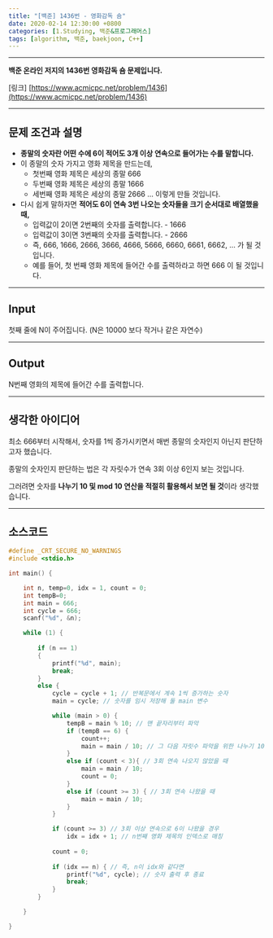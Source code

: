 ```yaml
---
title: "[백준] 1436번 - 영화감독 숌"
date: 2020-02-14 12:30:00 +0800
categories: [1.Studying, 백준&프로그래머스]
tags: [algorithm, 백준, baekjoon, C++]
---
```




------

**백준 온라인 저지의 1436번 영화감독 숌 문제입니다.**

[링크] [https://www.acmicpc.net/problem/1436](https://www.acmicpc.net/problem/1436)

---

## **문제 조건과 설명**

* **종말의 숫자란 어떤 수에 6이 적어도 3개 이상 연속으로 들어가는 수를 말합니다.**
* 이 종말의 숫자 가지고 영화 제목을 만드는데,
  * 첫번째 영화 제목은 세상의 종말 666
  * 두번째 영화 제목은 세상의 종말 1666
  * 세번째 영화 제목은 세상의 종말 2666 ... 이렇게 만들 것입니다.
* 다시 쉽게 말하자면 **적어도 6이 연속 3번 나오는 숫자들을 크기 순서대로 배열했을 때,**
  * 입력값이 2이면 2번째의 숫자를 출력합니다. - 1666
  * 입력값이 3이면 3번째의 숫자를 출력합니다. - 2666
  * 즉, 666, 1666, 2666, 3666, 4666, 5666, 6660, 6661, 6662, ... 가 될 것입니다.
  * 예를 들어, 첫 번째 영화 제목에 들어간 수를 출력하라고 하면 666 이 될 것입니다.

------




## **Input**

첫째 줄에 N이 주어집니다. (N은 10000 보다 작거나 같은 자연수)

------



## **Output**

N번째 영화의 제목에 들어간 수를 출력합니다.

---



## **생각한 아이디어**

최소 666부터 시작해서, 숫자를 1씩 증가시키면서 매번 종말의 숫자인지 아닌지 판단하고자 했습니다.

종말의 숫자인지 판단하는 법은 각 자릿수가 연속 3회 이상 6인지 보는 것입니다.

그러려면 숫자를 **나누기 10 및 mod 10 연산을 적절히 활용해서 보면 될 것**이라 생각했습니다.



------



## **소스코드**

```c++
#define _CRT_SECURE_NO_WARNINGS
#include <stdio.h>

int main() {

	int n, temp=0, idx = 1, count = 0;
	int tempB=0;
	int main = 666;
	int cycle = 666;
	scanf("%d", &n);

	while (1) {
		
		if (n == 1)
		{
			printf("%d", main);
			break;
		}
		else {
			cycle = cycle + 1; // 반복문에서 계속 1씩 증가하는 숫자
			main = cycle; // 숫자를 임시 저장해 둘 main 변수

			while (main > 0) {
				tempB = main % 10; // 맨 끝자리부터 파악
				if (tempB == 6) {
					count++;
					main = main / 10; // 그 다음 자릿수 파악을 위한 나누기 10 연산
				}
				else if (count < 3){ // 3회 연속 나오지 않았을 때
					main = main / 10;
					count = 0;
				}
				else if (count >= 3) { // 3회 연속 나왔을 때
					main = main / 10;
				}
			}

			if (count >= 3) // 3회 이상 연속으로 6이 나왔을 경우
				idx = idx + 1; // n번째 영화 제목의 인덱스로 매칭
			
			count = 0;
			
			if (idx == n) { // 즉, n이 idx와 같다면
				printf("%d", cycle); // 숫자 출력 후 종료
				break;
			}
		}

	}

}
```

